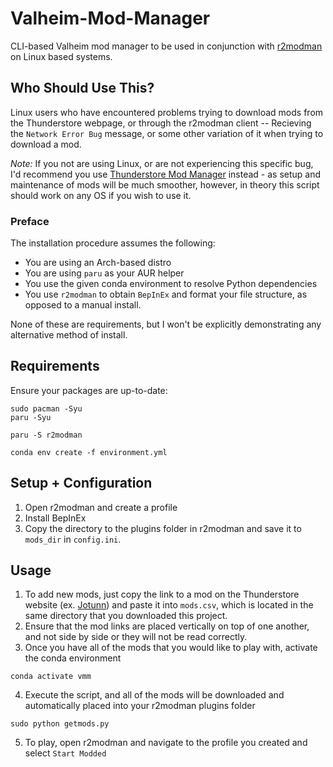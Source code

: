 # Valheim-Mod-Manager

CLI-based Valheim mod manager to be used in conjunction with [r2modman](https://thunderstore.io/package/ebkr/r2modman/) on Linux based systems.

## Who Should Use This?

 Linux users who have encountered problems trying to download mods from the Thunderstore webpage, or through the r2modman client -- Recieving the `Network Error Bug` message, or some other variation of it when trying to download a mod.

*Note:* If you not are using Linux, or are not experiencing this specific bug, I'd recommend you use [Thunderstore Mod Manager](https://www.overwolf.com/app/thunderstore-thunderstore_mod_manager) instead - as setup and maintenance of mods will be much smoother, however, in theory this script should work on any OS if you wish to use it.

### Preface

The installation procedure assumes the following:
  - You are using an Arch-based distro
  - You are using `paru` as your AUR helper
  - You use the given conda environment to resolve Python dependencies
  - You use `r2modman` to obtain `BepInEx` and format your file structure, as opposed to a manual install.
    
None of these are requirements, but I won't be explicitly demonstrating any alternative method of install.
## Requirements

Ensure your packages are up-to-date:
```
sudo pacman -Syu
paru -Syu
```

```
paru -S r2modman
```

```
conda env create -f environment.yml
```

## Setup + Configuration
1. Open r2modman and create a profile
2. Install BepInEx
3. Copy the directory to the plugins folder in r2modman and save it to `mods_dir` in `config.ini`.

## Usage
1. To add new mods, just copy the link to a mod on the Thunderstore website (ex. [Jotunn](https://thunderstore.io/c/valheim/p/ValheimModding/Jotunn/)) and paste it into `mods.csv`, which is located in the same directory that you downloaded this project.
2. Ensure that the mod links are placed vertically on top of one another, and not side by side or they will not be read correctly.
3. Once you have all of the mods that you would like to play with, activate the conda environment
```
conda activate vmm
```
4. Execute the script, and all of the mods will be downloaded and automatically placed into your r2modman plugins folder
```
sudo python getmods.py
```
5. To play, open r2modman and navigate to the profile you created and select `Start Modded`

